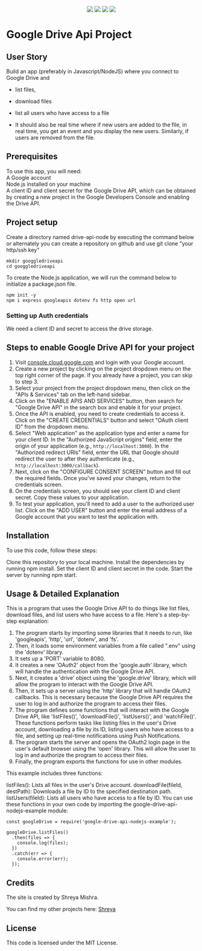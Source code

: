 <p align="center">
    <img src="https://img.shields.io/badge/Javascript-yellow" />
    <img src="https://img.shields.io/badge/express-orange" />
    <img src="https://img.shields.io/badge/dotenv-green" />
    <img src="https://img.shields.io/badge/node.js-blue"/>
  
</p>

# Google Drive Api Project
## User Story
Build an app (preferably in Javascript/NodeJS) where you connect to Google Drive and

* list files,

* download files

* list all users who have access to a file

* It should also be real time where if new users are added to the file, in real time, you get an  event and you display the new users. Similarly, if users are removed from the file.

## Prerequisites
To use this app, you will need:\
A Google account\
Node.js installed on your machine\
A client ID and client secret for the Google Drive API, which can be obtained by creating a new project in the Google Developers Console and enabling the Drive API.


## Project setup
   Create a directory named drive-api-node by executing the command below
   or alternately you can create a repository on github and use git clone "your http/ssh key"
   ``` 
   mkdir googgledriveapi
   cd googgledriveapi
   ```
   To create the Node.js application, we will run the command below to initialize a package.json file.
   ```
   npm init -y
   npm i express googleapis dotenv fs http open url
   ```
   ### Setting up Auth credentials
   We need a client ID and secret to access the drive storage.

## Steps to enable Google Drive API for your project
1. Visit [console.cloud.google.com](https://console.cloud.google.com/) and login with your Google account.
2. Create a new project by clicking on the project dropdown menu on the top right corner of the page. If you already have a project, you can skip to step 3.
3. Select your project from the project dropdown menu, then click on the "APIs & Services" tab on the left-hand sidebar.
4. Click on the "ENABLE APIS AND SERVICES" button, then search for "Google Drive API" in the search box and enable it for your project.
5. Once the API is enabled, you need to create credentials to access it. Click on the "CREATE CREDENTIALS" button and select "OAuth client ID" from the dropdown menu.
6. Select "Web application" as the application type and enter a name for your client ID. In the "Authorized JavaScript origins" field, enter the origin of your application (e.g., `http://localhost:3000`). In the "Authorized redirect URIs" field, enter the URL that Google should redirect the user to after they authenticate (e.g., `http://localhost:3000/callback`).
7. Next, click on the "CONFIGURE CONSENT SCREEN" button and fill out the required fields. Once you've saved your changes, return to the credentials screen.
8. On the credentials screen, you should see your client ID and client secret. Copy these values to your application.
9. To test your application, you'll need to add a user to the authorized user list. Click on the "ADD USER" button and enter the email address of a Google account that you want to test the application with.

## Installation
To use this code, follow these steps:

Clone this repository to your local machine.
Install the dependencies by running npm install.
Set the client ID and client secret in the code.
Start the server by running npm start.

## Usage & Detailed Explanation
This is a program that uses the Google Drive API to do things like list files, download files, and list users who have access to a file. Here's a step-by-step explanation:

1. The program starts by importing some libraries that it needs to run, like 'googleapis', 'http', 'url', 'dotenv', and 'fs'.
2. Then, it loads some environment variables from a file called ".env" using the 'dotenv' library.
3. It sets up a 'PORT' variable to 8080.
4. It creates a new 'OAuth2' object from the 'google.auth' library, which will handle the authentication with the Google Drive API.
5. Next, it creates a 'drive' object using the 'google.drive' library, which will allow the program to interact with the Google Drive API.
6. Then, it sets up a server using the 'http' library that will handle OAuth2 callbacks. This is necessary because the Google Drive API requires the user to log in and authorize the program to access their files.
7. The program defines some functions that will interact with the Google Drive API, like 'listFiles()', 'downloadFile()', 'listUsers()', and 'watchFile()'. These functions perform tasks like listing files in the user's Drive account, downloading a file by its ID, listing users who have access to a file, and setting up real-time notifications using Push Notifications.
8. The program starts the server and opens the OAuth2 login page in the user's default browser using the 'open' library. This will allow the user to log in and authorize the program to access their files.
9. Finally, the program exports the functions for use in other modules.


This example includes three functions:

listFiles(): Lists all files in the user's Drive account.
downloadFile(fileId, destPath): Downloads a file by ID to the specified destination path.
listUsers(fileId): Lists all users who have access to a file by ID.
You can use these functions in your own code by importing the google-drive-api-nodejs-example module:

```
const googleDrive = require('google-drive-api-nodejs-example');

googleDrive.listFiles()
  .then(files => {
    console.log(files);
  })
  .catch(err => {
    console.error(err);
  });
  ```

## Credits 
The site is created by Shreya Mishra.
 
You can find my other projects here:  [Shreya](https://github.com/shreyamishra9618)

## License
This code is licensed under the MIT License.






